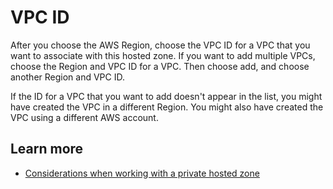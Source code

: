 # VPC ID<a name="hz-type-private-vpc-id"></a>

After you choose the AWS Region, choose the VPC ID for a VPC that you want to associate with this hosted zone\. If you want to add multiple VPCs, choose the Region and VPC ID for a VPC\. Then choose add, and choose another Region and VPC ID\.

If the ID for a VPC that you want to add doesn't appear in the list, you might have created the VPC in a different Region\. You might also have created the VPC using a different AWS account\.

## Learn more<a name="hz-type-private-vpc-id-learn-more"></a>
+ [Considerations when working with a private hosted zone](https://docs.aws.amazon.com/Route53/latest/DeveloperGuide/hosted-zone-private-considerations.html)